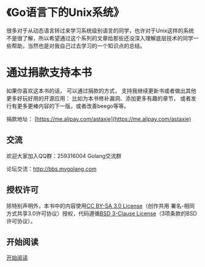 # 《Go语言下的Unix系统》
很多对于从动态语言转过来学习系统级别语言的同学，也许对于Unix这样的系统不是很了解，所以希望通过这个系列的文章给那些还没深入理解底层技术的同学一些帮助，当然也是对我自己过去学习的一个知识点的总结。

# 通过捐款支持本书
如果你喜欢这本书的话， 可以通过捐款的方式， 支持我继续更新书或者做出其他更多好玩好用的开源应用： 比如为本书修补漏洞、添加更多有趣的章节， 或者发行有更多更棒内容的下一版，或者改善beego等等。

捐款地址： [https://me.alipay.com/astaxie](https://me.alipay.com/astaxie)


## 交流
欢迎大家加入QQ群：259316004 Golang交流群

论坛交流：http://bbs.mygolang.com

## 授权许可
除特别声明外，本书中的内容使用[CC BY-SA 3.0 License](http://creativecommons.org/licenses/by-sa/3.0/)（创作共用 署名-相同方式共享3.0许可协议）授权，代码遵循[BSD 3-Clause License](<https://github.com/astaxie/build-web-application-with-golang/blob/master/LICENSE.md>)（3项条款的BSD许可协议）。

## 开始阅读
[开始阅读](<https://github.com/astaxie/Go-with-Unix-system/blob/master/zh/catalog.md>)